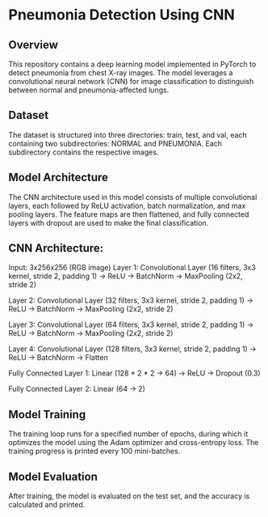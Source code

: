 # Pneumonia Detection Using CNN

## Overview

This repository contains a deep learning model implemented in PyTorch to detect pneumonia from chest X-ray images. The model leverages a convolutional neural network (CNN) for image classification to distinguish between normal and pneumonia-affected lungs.

## Dataset

The dataset is structured into three directories: train, test, and val, each containing two subdirectories: NORMAL and PNEUMONIA. Each subdirectory contains the respective images.

## Model Architecture

The CNN architecture used in this model consists of multiple convolutional layers, each followed by ReLU activation, batch normalization, and max pooling layers. The feature maps are then flattened, and fully connected layers with dropout are used to make the final classification.

## CNN Architecture:
Input: 3x256x256 (RGB image)
Layer 1: Convolutional Layer (16 filters, 3x3 kernel, stride 2, padding 1) -> ReLU -> BatchNorm -> MaxPooling (2x2, stride 2)

Layer 2: Convolutional Layer (32 filters, 3x3 kernel, stride 2, padding 1) -> ReLU -> BatchNorm -> MaxPooling (2x2, stride 2)

Layer 3: Convolutional Layer (64 filters, 3x3 kernel, stride 2, padding 1) -> ReLU -> BatchNorm -> MaxPooling (2x2, stride 2)

Layer 4: Convolutional Layer (128 filters, 3x3 kernel, stride 2, padding 1) -> ReLU -> BatchNorm -> Flatten

Fully Connected Layer 1: Linear (128 * 2 * 2 -> 64) -> ReLU -> Dropout (0.3)

Fully Connected Layer 2: Linear (64 -> 2)

## Model Training

The training loop runs for a specified number of epochs, during which it optimizes the model using the Adam optimizer and cross-entropy loss. The training progress is printed every 100 mini-batches.

## Model Evaluation

After training, the model is evaluated on the test set, and the accuracy is calculated and printed.





